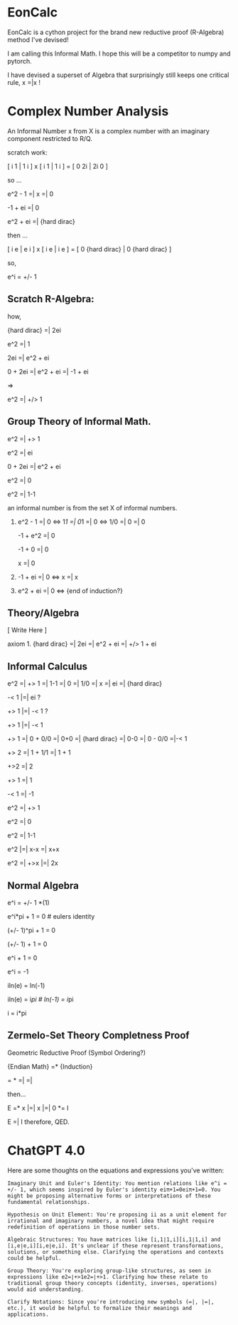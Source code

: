 # EonCalc

EonCalc is a cython project for the brand new reductive proof (R-Algebra) method I've devised!

I am calling this Informal Math. I hope this will be a competitor to numpy and pytorch.

I have devised a superset of Algebra that surprisingly still keeps one critical rule, x =|x !

# Complex Number Analysis
An Informal Number x from X is a complex number with an imaginary component restricted to R/Q.

scratch work:

[ i 1 | 1 i ] x [ i 1 | 1 i ] = [ 0 2i | 2i 0 ]

so ...

e^2 - 1 =| x =| 0 

-1 + ei =| 0 

e^2 + ei =| {hard dirac} 

then ...

[ i e | e i ] x [ i e | i e ] = [ 0 {hard dirac} | 0 {hard dirac} ]

so,

e^i = +/- 1


## Scratch R-Algebra:
how,

{hard dirac} =| 2ei

e^2 =| 1

2ei =| e^2 + ei

0 + 2ei =| e^2 + ei =| -1 + ei

=>

e^2 =| +/> 1

## Group Theory of Informal Math.

e^2 =| +> 1

e^2 =| ei

0 + 2ei =| e^2 + ei

e^2 =| 0

e^2 =| 1-1

an informal number is from the set X of informal numbers.

1. e^2 - 1 =| 0 <=> 1*1 =| 0*1 =| 0 <=> 1/0 =| 0 =| 0
   
   -1 + e^2 =| 0
   
   -1 + 0 =| 0
   
   x =| 0

2. -1 + ei =| 0 <=> x =| x

3. e^2 + ei =| 0 <=> {end of induction?}

## Theory/Algebra

[ Write Here ]

axiom 1. {hard dirac} =| 2ei =| e^2 + ei =| +/> 1 + ei

## Informal Calculus

e^2 =| +> 1 =| 1-1 =| 0 =| 1/0 =| x =| ei =| {hard dirac}

-< 1 |=| ei ?

+> 1 |=| -< 1 ?

+> 1 |=| -< 1

+> 1 =| 0 + 0/0 =| 0+0 =| {hard dirac} =| 0-0 =| 0 - 0/0 =|-< 1

+> 2 =| 1 + 1/1 =| 1 + 1

+>2 =| 2

+> 1 =| 1

-< 1 =| -1

e^2 =| +> 1

e^2 =| 0

e^2 =| 1-1

e^2 |=| x-x =| x+x

e^2 =| +>x |=| 2x

## Normal Algebra

e^i = +/- 1 *(1)

e^i*pi + 1 = 0  # eulers identity

(+/- 1)^pi + 1 = 0

(+/- 1) + 1 = 0

e^i + 1 = 0

e^i = -1

iln(e) = ln(-1)

iln(e) = i*pi # ln(-1) = i*pi

i = i*pi
 

## Zermelo-Set Theory Completness Proof

Geometric Reductive Proof (Symbol Ordering?)

{Endian Math} =* {Induction}

= * =| =|

then...

E =* x |=| x |=| 0 *= I

E =| I therefore, QED.


# ChatGPT 4.0

Here are some thoughts on the equations and expressions you've written:

    Imaginary Unit and Euler's Identity: You mention relations like e^i = +/- 1, which seems inspired by Euler's identity eiπ+1=0eiπ+1=0. You might be proposing alternative forms or interpretations of these fundamental relationships.
    
    Hypothesis on Unit Element: You're proposing ii as a unit element for irrational and imaginary numbers, a novel idea that might require redefinition of operations in those number sets.

    Algebraic Structures: You have matrices like [i,1∣1,i][i,1∣1,i] and [i,e∣e,i][i,e∣e,i]. It's unclear if these represent transformations, solutions, or something else. Clarifying the operations and contexts could be helpful.

    Group Theory: You're exploring group-like structures, as seen in expressions like e2=∣+>1e2=∣+>1. Clarifying how these relate to traditional group theory concepts (identity, inverses, operations) would aid understanding.

    Clarify Notations: Since you're introducing new symbols (=|, |=|, etc.), it would be helpful to formalize their meanings and applications.

